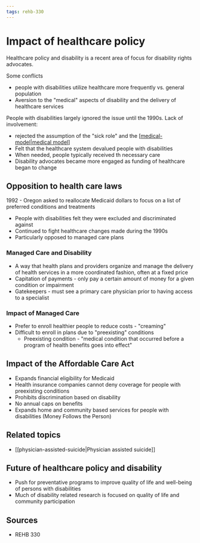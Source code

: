 ```yaml
---
tags: rehb-330
---
```


# Impact of healthcare policy

Healthcare policy and disability is a recent area of focus for disability rights advocates.

Some conflicts

- people with disabilities utilize healthcare more frequently vs. general population
- Aversion to the "medical" aspects of disability and the delivery of healthcare services

People with disabilities largely ignored the issue until the 1990s. Lack of involvement:

- rejected the assumption of the "sick role" and the [[medical-model|medical model]]
- Felt that the healthcare system devalued people with disabilities
- When needed, people typically received th necessary care
- Disability advocates became more engaged as funding of healthcare began to change

## Opposition to health care laws

1992 - Oregon asked to reallocate Medicaid dollars to focus on a list of preferred conditions and treatments

- People with disabilities felt they were excluded and discriminated against
- Continued to fight healthcare changes made during the 1990s
- Particularly opposed to managed care plans

### Managed Care and Disability

- A way that health plans and providers organize and manage the delivery of health services in a more coordinated fashion, often at a fixed price
- Capitation of payments - only pay a certain amount of money for a given condition or impairment
- Gatekeepers - must see a primary care physician prior to having access to a specialist

### Impact of Managed Care

- Prefer to enroll healthier people to reduce costs - "creaming"
- Difficult to enroll in plans due to "preexisting" conditions
  - Preexisting condition - "medical condition that occurred before a program of health benefits goes into effect"

## Impact of the Affordable Care Act

- Expands financial eligibility for Medicaid
- Health insurance companies cannot deny coverage for people with preexisting conditions
- Prohibits discrimination based on disability
- No annual caps on benefits
- Expands home and community based services for people with disabilities (Money Follows the Person)

## Related topics

- [[physician-assisted-suicide|Physician assisted suicide]]

## Future of healthcare policy and disability

- Push for preventative programs to improve quality of life and well-being of persons with disabilities
- Much of disability related research is focused on quality of life and community participation

## Sources

- REHB 330

[//begin]: # "Autogenerated link references for markdown compatibility"
[medical-model|medical model]: medical-model "Medical model"
[//end]: # "Autogenerated link references"